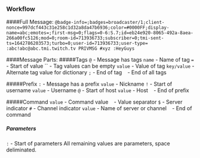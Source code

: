 ﻿### Workflow

####Full Message:
`@badge-info=;badges=broadcaster/1;client-nonce=997dcf443c31e258c1d32a8da47b6936;color=#0000FF;display-name=abc;emotes=;first-msg=0;flags=0-6:S.7;id=eb24e920-8065-492a-8aea-266a00fc5126;mod=0;room-id=713936733;subscriber=0;tmi-sent-ts=1642786203573;turbo=0;user-id=713936733;user-type= :abc!abc@abc.tmi.twitch.tv PRIVMSG #xyz :HeyGuys`

####Message Parts:
#####Tags
`@` - Message has tags
`name` - Name of tag
`=` - Start of value
`` - Tag values can be empty
`value` - Value of tag
`key/value` - Alternate tag value for dictionary
`;` - End of tag
` ` - End of all tags

#####Prefix
`:` - Message has a prefix
`value` - Nickname
`!` - Start of username
`value` - Username
`@` - Start of host
`value` - Host
` ` - End of prefix

#####Command
`value` - Command value
` ` - Value separator
`$` - Server indicator
`#` - Channel indicator
`value` - Name of server or channel
` ` - End of command

##### Parameters
`:` - Start of parameters
All remaining values are parameters, space deliminated.